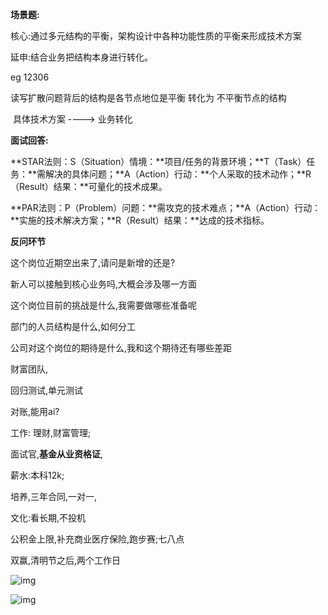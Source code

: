 **场景题:**

核心:通过多元结构的平衡，架构设计中各种功能性质的平衡来形成技术方案

延申:结合业务把结构本身进行转化。



eg 12306

读写扩散问题背后的结构是各节点地位是平衡	转化为 不平衡节点的结构

​	具体技术方案							---->									业务转化





**面试回答:**

**STAR法则：S（Situation）情境：**项目/任务的背景环境；**T（Task）任务：**需解决的具体问题；**A（Action）行动：**个人采取的技术动作；**R（Result）结果：**可量化的技术成果。



**PAR法则：P（Problem）问题：**需攻克的技术难点；**A（Action）行动：**实施的技术解决方案；**R（Result）结果：**达成的技术指标。











**反问环节**

这个岗位近期空出来了,请问是新增的还是?

新人可以接触到核心业务吗,大概会涉及哪一方面

这个岗位目前的挑战是什么,我需要做哪些准备呢

部门的人员结构是什么,如何分工

公司对这个岗位的期待是什么,我和这个期待还有哪些差距



财富团队,

回归测试,单元测试

对账,能用ai?



工作:	理财,财富管理;

面试官,**基金从业资格证**,



薪水:本科12k;

培养,三年合同,一对一,

文化:看长期,不投机

公积金上限,补充商业医疗保险,跑步赛;七八点

双赢,清明节之后,两个工作日









![img](https://uploadfiles.nowcoder.com/images/20250321/385793996_1742523650514/D2B5CA33BD970F64A6301FA75AE2EB22)

![img](https://uploadfiles.nowcoder.com/images/20250319/1030048465_1742376385787/AD1A1B7183951DC89F508A6B6C422144)
